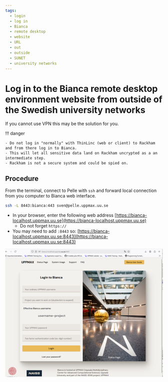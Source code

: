 ```yaml
---
tags:
  - login
  - log in
  - Bianca
  - remote desktop
  - website
  - URL
  - out
  - outside
  - SUNET
  - university networks
---
```


# Log in to the Bianca remote desktop environment website from outside of the Swedish university networks

If you cannot use VPN this may be the solution for you.

!!! danger

    - Do not log in "normally" with ThinLinc (web or client) to Rackham and from there log in to Bianca.
    - This will let all sensitive data land on Rackham uncrypted as a an intermediate step.
    - Rackham is not a secure system and could be spied on.

## Procedure

From the terminal, connect to Pelle with ``ssh`` and forward local connection from you computer to Bianca web interface.

```bash
ssh -L 8443:bianca:443 sven@pelle.uppmax.uu.se
```

- In your browser, enter the following web address [https://bianca-localhost.uppmax.uu.se](https://bianca-localhost.uppmax.uu.se)
    - Do not forget ``https://``
- You may need to add ``:8443`` so: [https://bianca-localhost.uppmax.uu.se:8443](https://bianca-localhost.uppmax.uu.se:8443)

![Bianca with local port forward](./img/thinlinc_jump_bianca.png)

